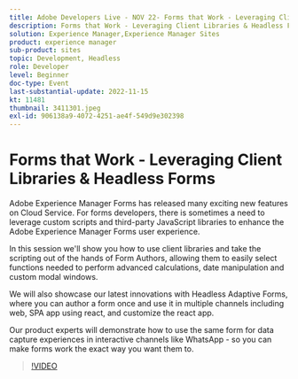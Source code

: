 ```yaml
---
title: Adobe Developers Live - NOV 22- Forms that Work - Leveraging Client Libraries & Headless Forms
description: Forms that Work - Leveraging Client Libraries & Headless FormsAdobe Experience Manager Forms has released many exciting new features on Cloud Service. For forms developers, there is sometimes a need to leverage custom scripts and third-party JavaScript libraries to enhance the Adobe Experience Manager Forms user experience.In this session we'll show you how to use client libraries and take the scripting out of the hands of Form Authors, allowing them to easily select functions needed to perform advanced calculations, date manipulation and custom modal windows.We will also showcase our latest innovations with Headless Adaptive Forms, where you can author a form once and use it in multiple channels including web, SPA app using react, and customize the react app.Our product experts will demonstrate how to use the same form for data capture experiences in interactive channels like WhatsApp - so you can make forms work the exact way you want them to.
solution: Experience Manager,Experience Manager Sites
product: experience manager
sub-product: sites
topic: Development, Headless
role: Developer
level: Beginner
doc-type: Event
last-substantial-update: 2022-11-15
kt: 11481
thumbnail: 3411301.jpeg
exl-id: 906138a9-4072-4251-ae4f-549d9e302398
---
```

# Forms that Work - Leveraging Client Libraries & Headless Forms

Adobe Experience Manager Forms has released many exciting new features on Cloud Service. For forms developers, there is sometimes a need to leverage custom scripts and third-party JavaScript libraries to enhance the Adobe Experience Manager Forms user experience.

In this session we'll show you how to use client libraries and take the scripting out of the hands of Form Authors, allowing them to easily select functions needed to perform advanced calculations, date manipulation and custom modal windows.

We will also showcase our latest innovations with Headless Adaptive Forms, where you can author a form once and use it in multiple channels including web, SPA app using react, and customize the react app.

Our product experts will demonstrate how to use the same form for data capture experiences in interactive channels like WhatsApp - so you can make forms work the exact way you want them to.

>[!VIDEO](https://video.tv.adobe.com/v/3411301/?quality=12&learn=on)
